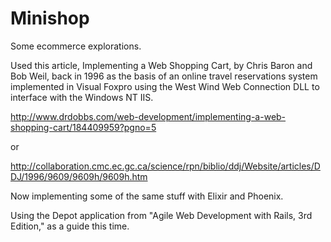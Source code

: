 # Minishop
Some ecommerce explorations.

Used this article, Implementing a Web Shopping Cart, by Chris Baron and Bob
Weil, back in 1996 as the basis of an online travel reservations system
implemented in Visual Foxpro using the West Wind Web Connection DLL to interface
with the Windows NT IIS.

http://www.drdobbs.com/web-development/implementing-a-web-shopping-cart/184409959?pgno=5

or

http://collaboration.cmc.ec.gc.ca/science/rpn/biblio/ddj/Website/articles/DDJ/1996/9609/9609h/9609h.htm

Now implementing some of the same stuff with Elixir and Phoenix.

Using the Depot application from "Agile Web Development with Rails, 3rd Edition," as a guide this time.


